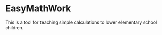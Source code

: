 # EasyMathWork
This is a tool for teaching simple calculations to lower elementary school children.
